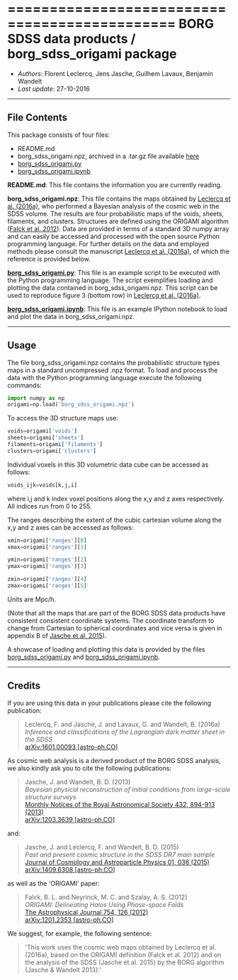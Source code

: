 ==============================================
**BORG SDSS data products** / **borg_sdss_origami package**
==============================================

* *Authors*: Florent Leclercq, Jens Jasche, Guilhem Lavaux, Benjamin Wandelt
* *Last update*: 27-10-2016

----------------------
**File Contents**
----------------------

This package consists of four files:
* README.md
* borg_sdss_origami.npz, archived in a .tar.gz file available [here](http://icg.port.ac.uk/~leclercq/data/borg_sdss_origami.tar.gz)
* [borg_sdss_origami.py](borg_sdss_origami.py)
* [borg_sdss_origami.ipynb](borg_sdss_origami.ipynb)

**README.md**:
	This file contains the information you are currently reading.

**borg_sdss_origami.npz**:
	This file contains the maps obtained by [Leclercq et al. (2016a)](https://arxiv.org/abs/1601.00093), who performed a Bayesian analysis of the cosmic web in the SDSS volume. The results are four probabilistic maps of the voids, sheets, filaments, and clusters. Structures are defined using the ORIGAMI algorithm ([Falck et al. 2012](https://arxiv.org/abs/1201.2353)). Data are provided in terms of a standard 3D numpy array and can easily be accessed and processed with the open source Python programming language. For further details on the data and employed methods please consult the manuscript [Leclercq et al. (2016a)](https://arxiv.org/abs/1601.00093), of which the reference is provided below.

**[borg_sdss_origami.py](borg_sdss_origami.py)**:
	This file is an example script to be executed with the Python programming language. The script exemplifies loading and plotting the data contained in borg_sdss_origami.npz. This script can be used to reproduce figure 3 (bottom row) in [Leclercq et al. (2016a)](https://arxiv.org/abs/1601.00093).

**[borg_sdss_origami.ipynb](borg_sdss_origami.ipynb)**:
	This file is an example IPython notebook to load and plot the data in borg_sdss_origami.npz.

----------------------
**Usage**
----------------------

The file borg_sdss_origami.npz contains the probabilistic structure types maps in a standard uncompressed .npz format. To load and process the data with the Python programming language execute the following commands:

```python
import numpy as np
origami=np.load('borg_sdss_origami.npz')
```

To access the 3D structure maps use: 

```python
voids=origami['voids']
sheets=origami['sheets']
filaments=origami['filaments']
clusters=origami['clusters']
```

Individual voxels in this 3D volumetric data cube can be accessed as follows:

```python
voids_ijk=voids[k,j,i]
```

where i,j and k index voxel positions along the x,y and z axes respectively. All indices run from 0 to 255.

The ranges describing the extent of the cubic cartesian volume along the x,y and z axes can be accessed as follows:

```python
xmin=origami['ranges'][0]
xmax=origami['ranges'][1]

ymin=origami['ranges'][2]
ymax=origami['ranges'][3]

zmin=origami['ranges'][4]
zmax=origami['ranges'][5]
```
Units are Mpc/h.

(Note that all the maps that are part of the BORG SDSS data products have consistent consistent coordinate systems. The coordinate transform to change from Cartesian to spherical coordinates and vice versa is given in appendix B of [Jasche et al. 2015](https://arxiv.org/abs/1409.6308)).

A showcase of loading and plotting this data is provided by the files [borg_sdss_origami.py](borg_sdss_origami.py) and [borg_sdss_origami.ipynb](borg_sdss_origami.ipynb).

----------------------
**Credits**
----------------------

If you are using this data in your publications please cite the following publication:

> Leclercq, F. and Jasche, J. and Lavaux, G. and Wandelt, B. (2016a)<br />
> *Inference and classifications of the Lagrangian dark matter sheet in the SDSS*<br />
> [arXiv:1601.00093 [astro-ph.CO]](https://arxiv.org/abs/1601.00093)

As cosmic web analysis is a derived product of the BORG SDSS analysis, we also kindly ask you to cite the following publications:

> Jasche, J. and Wandelt, B. D. (2013)<br />
> *Bayesian physical reconstruction of initial conditions from large-scale structure surveys*<br />
> [Monthly Notices of the Royal Astronomical Society 432, 894-913 (2013)](http://dx.doi.org/10.1093/mnras/stt449)<br />
> [arXiv:1203.3639 [astro-ph.CO]](https://arxiv.org/abs/1203.3639)

and:

> Jasche, J. and Leclercq, F. and Wandelt, B. D. (2015)<br />
> *Past and present cosmic structure in the SDSS DR7 main sample*<br />
> [Journal of Cosmology and Astroparticle Physics 01, 036 (2015)](http://dx.doi.org/10.1088/1475-7516/2013/11/048)<br />
> [arXiv:1409.6308 [astro-ph.CO]](https://arxiv.org/abs/1409.6308)

as well as the 'ORIGAMI' paper:

> Falck, B. L. and Neyrinck, M. C. and Szalay, A. S. (2012)<br />
> *ORIGAMI: Delineating Halos Using Phase-space Folds*<br />
> [The Astrophysical Journal 754, 126 (2012)](http://dx.doi.org/10.1088/0004-637X/754/2/126)<br />
> [arXiv:1201.2353 [astro-ph.CO]](https://arxiv.org/abs/1201.2353)

We suggest, for example, the following sentence:
> 'This work uses the cosmic web maps obtained by Leclercq et al. (2016a), based on the ORIGAMI definition (Falck et al. 2012) and on the analysis of the SDSS (Jasche et al. 2015) by the BORG algorithm (Jasche & Wandelt 2013).'
